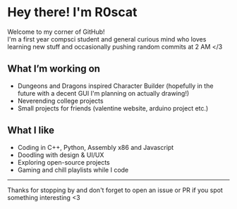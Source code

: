 # Hey there! I'm R0scat

Welcome to my corner of GitHub!  
I'm a first year compsci student and general curious mind who loves learning new stuff and occasionally pushing random commits at 2 AM </3

##  What I’m working on

- Dungeons and Dragons inspired Character Builder (hopefully in the future with a decent GUI I'm planning on actually drawing!)
- Neverending college projects
- Small projects for friends (valentine website, arduino project etc.)  

##  What I like

- Coding in C++, Python, Assembly x86 and Javascript 
- Doodling with design & UI/UX
- Exploring open-source projects
- Gaming and chill playlists while I code

---

Thanks for stopping by and don't forget to open an issue or PR if you spot something interesting <3  

